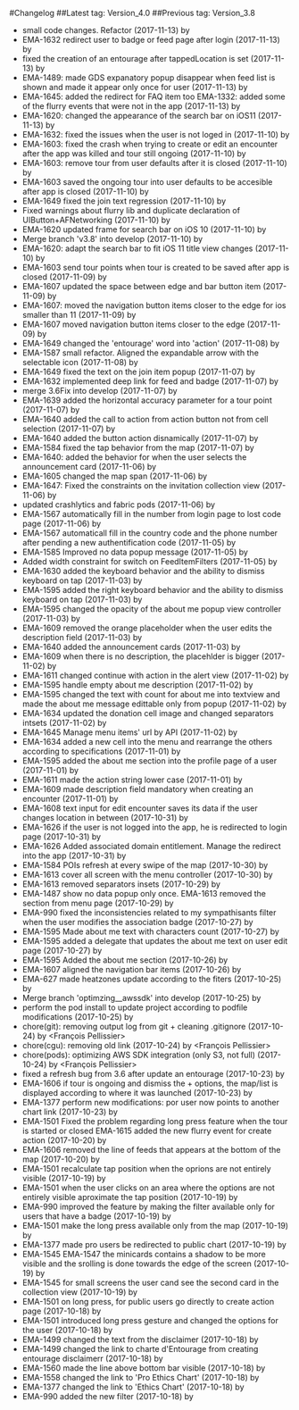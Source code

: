 #Changelog
##Latest tag: Version_4.0
##Previous tag: Version_3.8
* small code changes. Refactor (2017-11-13) by <VeronicaGliga>
* EMA-1632 redirect user to badge or feed page after login (2017-11-13) by <VeronicaGliga>
* fixed the creation of an entourage after tappedLocation is set (2017-11-13) by <VeronicaGliga>
* EMA-1489: made GDS expanatory popup disappear when feed list is shown and made it appear only once for user (2017-11-13) by <VeronicaGliga>
* EMA-1645: added the redirect for FAQ item too EMA-1332: added some of the flurry events that were not in the app (2017-11-13) by <VeronicaGliga>
* EMA-1620: changed the appearance of the search bar on iOS11 (2017-11-13) by <VeronicaGliga>
* EMA-1632: fixed the issues when the user is not loged in (2017-11-10) by <VeronicaGliga>
* EMA-1603: fixed the crash when trying to create or edit an encounter after the app was killed and tour still ongoing (2017-11-10) by <VeronicaGliga>
* EMA-1603: remove tour from user defaults after it is closed (2017-11-10) by <VeronicaGliga>
* EMA-1603 saved the ongoing tour into user defaults to be accesible after app is closed (2017-11-10) by <VeronicaGliga>
* EMA-1649 fixed the join text regression (2017-11-10) by <VeronicaGliga>
* Fixed warnings about flurry lib and duplicate declaration of UIButton+AFNetworking (2017-11-10) by <Mihai Ionescu>
* EMA-1620 updated frame for search bar on iOS 10 (2017-11-10) by <VeronicaGliga>
* Merge branch 'v3.8' into develop (2017-11-10) by <Mihai Ionescu>
* EMA-1620: adapt the search bar to fit iOS 11 title view changes (2017-11-10) by <VeronicaGliga>
* EMA-1603 send tour points when tour is created to be saved after app is closed (2017-11-09) by <VeronicaGliga>
* EMA-1607 updated the space between edge and bar button item (2017-11-09) by <VeronicaGliga>
* EMA-1607: moved the navigation button items closer to the edge for ios smaller than 11 (2017-11-09) by <VeronicaGliga>
* EMA-1607 moved navigation button items closer to the edge (2017-11-09) by <VeronicaGliga>
* EMA-1649 changed the 'entourage' word into 'action' (2017-11-08) by <VeronicaGliga>
* EMA-1587 small refactor. Aligned the expandable arrow with the selectable icon (2017-11-08) by <VeronicaGliga>
* EMA-1649 fixed the text on the join item popup (2017-11-07) by <VeronicaGliga>
* EMA-1632 implemented deep link for feed and badge (2017-11-07) by <VeronicaGliga>
* merge 3.6Fix into develop (2017-11-07) by <VeronicaGliga>
* EMA-1639 added the horizontal accuracy parameter for a tour point (2017-11-07) by <VeronicaGliga>
* EMA-1640 added the call to action from action button not from cell selection (2017-11-07) by <VeronicaGliga>
* EMA-1640 added the button action disnamically (2017-11-07) by <VeronicaGliga>
* EMA-1584 fixed the tap behavior from the map (2017-11-07) by <VeronicaGliga>
* EMA-1640: added the behavior for when the user selects the announcement card (2017-11-06) by <VeronicaGliga>
* EMA-1605 changed the map span (2017-11-06) by <VeronicaGliga>
* EMA-1647: Fixed the constraints on the invitation collection view (2017-11-06) by <VeronicaGliga>
* updated crashlytics and fabric pods (2017-11-06) by <VeronicaGliga>
* EMA-1567 automatically fill in the number from login page to lost code page (2017-11-06) by <VeronicaGliga>
* EMA-1567 automaticall fill in the country code and the phone number after pending a new authentification code (2017-11-05) by <VeronicaGliga>
* EMA-1585 Improved no data popup message (2017-11-05) by <VeronicaGliga>
* Added width constraint for switch on FeedItemFilters (2017-11-05) by <VeronicaGliga>
* EMA-1630 added the keyboard behavior and the ability to dismiss keyboard on tap (2017-11-03) by <VeronicaGliga>
* EMA-1595 added the right keyboard behavior and the ability to dismiss keyboard on tap (2017-11-03) by <VeronicaGliga>
* EMA-1595 changed the opacity of the about me popup view controller (2017-11-03) by <VeronicaGliga>
* EMA-1609 removed the orange placeholder when the user edits the description field (2017-11-03) by <VeronicaGliga>
* EMA-1640 added the announcement cards (2017-11-03) by <VeronicaGliga>
* EMA-1609 when there is no description, the placehlder is bigger (2017-11-02) by <VeronicaGliga>
* EMA-1611 changed continue with action in the alert view (2017-11-02) by <VeronicaGliga>
* EMA-1595 handle empty about me description (2017-11-02) by <VeronicaGliga>
* EMA-1595 changed the text with count for about me into textview and made the about me message edittable only from popup (2017-11-02) by <VeronicaGliga>
* EMA-1634 updated the donation cell image and changed separators intsets (2017-11-02) by <VeronicaGliga>
* EMA-1645 Manage menu items' url by API (2017-11-02) by <VeronicaGliga>
* EMA-1634 added a new cell into the menu and rearrange the others according to specifications (2017-11-01) by <VeronicaGliga>
* EMA-1595 added the about me section into the profile page of a user (2017-11-01) by <VeronicaGliga>
* EMA-1611 made the action string lower case (2017-11-01) by <VeronicaGliga>
* EMA-1609 made description field mandatory when creating an encounter (2017-11-01) by <VeronicaGliga>
* EMA-1608 text input for edit encounter saves its data if the user changes location in between (2017-10-31) by <VeronicaGliga>
* EMA-1626 if the user is not logged into the app, he is redirected to login page (2017-10-31) by <VeronicaGliga>
* EMA-1626 Added associated domain entitlement. Manage the redirect into the app (2017-10-31) by <VeronicaGliga>
* EMA-1584 POIs refresh at every swipe of the map (2017-10-30) by <VeronicaGliga>
* EMA-1613 cover all screen with the menu controller (2017-10-30) by <VeronicaGliga>
* EMA-1613 removed separators insets (2017-10-29) by <VeronicaGliga>
* EMA-1487 show no data popup only once. EMA-1613 removed the section from menu page (2017-10-29) by <VeronicaGliga>
* EMA-990 fixed the inconsistencies related to my sympathisants filter when the user modifies the association badge (2017-10-27) by <VeronicaGliga>
* EMA-1595 Made about me text with characters count (2017-10-27) by <VeronicaGliga>
* EMA-1595 added a delegate that updates the about me text on user edit page (2017-10-27) by <VeronicaGliga>
* EMA-1595 Added the about me section (2017-10-26) by <VeronicaGliga>
* EMA-1607 aligned the navigation bar items (2017-10-26) by <VeronicaGliga>
* EMA-627 made heatzones update according to the fiters (2017-10-25) by <VeronicaGliga>
* Merge branch 'optimzing__awssdk' into develop (2017-10-25) by <VeronicaGliga>
* perform the pod install to update project according to podfile modifications (2017-10-25) by <VeronicaGliga>
* chore(git): removing output log from git + cleaning .gitignore (2017-10-24) by <François Pellissier>
* chore(cgu): removing old link (2017-10-24) by <François Pellissier>
* chore(pods): optimizing AWS SDK integration (only S3, not full) (2017-10-24) by <François Pellissier>
* fixed a refresh bug from 3.6 after update an entourage (2017-10-23) by <VeronicaGliga>
* EMA-1606 if tour is ongoing and dismiss the + options, the map/list is displayed according to where it was launched (2017-10-23) by <VeronicaGliga>
* EMA-1377 perform new modifications: por user now points to another chart link (2017-10-23) by <VeronicaGliga>
* EMA-1501 Fixed the problem regarding long press feature when the tour is started or closed EMA-1615 added the new flurry event for create action (2017-10-20) by <VeronicaGliga>
* EMA-1606 removed the line of feeds that appears at the bottom of the map (2017-10-20) by <VeronicaGliga>
* EMA-1501 recalculate tap position when the oprions are not entirely visible (2017-10-19) by <VeronicaGliga>
* EMA-1501 when the user clicks on an area where the options are not entirely visible aproximate the tap position (2017-10-19) by <VeronicaGliga>
* EMA-990 improved the feature by making the filter available only for users that have a badge (2017-10-19) by <VeronicaGliga>
* EMA-1501 make the long press available only from the map (2017-10-19) by <VeronicaGliga>
* EMA-1377 made pro users be redirected to public chart (2017-10-19) by <VeronicaGliga>
* EMA-1545 EMA-1547 the minicards contains a shadow to be more visible and the srolling is done towards the edge of the screen (2017-10-19) by <VeronicaGliga>
* EMA-1545 for small screens the user cand see the second card in the collection view (2017-10-19) by <VeronicaGliga>
* EMA-1501 on long press, for public users go directly to create action page (2017-10-18) by <VeronicaGliga>
* EMA-1501 introduced long press gesture and changed the options for the user (2017-10-18) by <VeronicaGliga>
* EMA-1499 changed the text from the disclaimer (2017-10-18) by <VeronicaGliga>
* EMA-1499 changed the link to charte d'Entourage from creating entourage disclaimerr (2017-10-18) by <VeronicaGliga>
* EMA-1560 made the line above bottom bar visible (2017-10-18) by <VeronicaGliga>
* EMA-1558 changed the link to 'Pro Ethics Chart' (2017-10-18) by <VeronicaGliga>
* EMA-1377 changed the link to 'Ethics Chart' (2017-10-18) by <VeronicaGliga>
* EMA-990 added the new filter (2017-10-18) by <VeronicaGliga>
